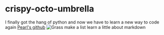 # crispy-octo-umbrella

I finally got the hang of python and now we have to learn a new way to code again
[Pearl's github](https://github.com/PearlJain12/bookish-spork/pulls)
![Grass](http://www.jrkseed.com/images/Home_Lawn_Front.png)
make a list
learn a little about markdown
